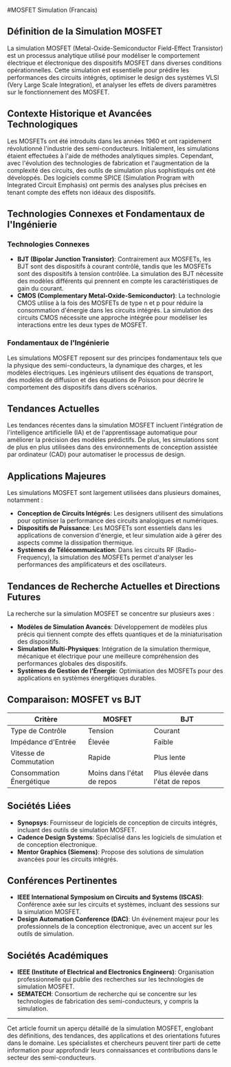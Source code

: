 #MOSFET Simulation (Francais)

## Définition de la Simulation MOSFET

La simulation MOSFET (Metal-Oxide-Semiconductor Field-Effect Transistor) est un processus analytique utilisé pour modéliser le comportement électrique et électronique des dispositifs MOSFET dans diverses conditions opérationnelles. Cette simulation est essentielle pour prédire les performances des circuits intégrés, optimiser le design des systèmes VLSI (Very Large Scale Integration), et analyser les effets de divers paramètres sur le fonctionnement des MOSFET.

## Contexte Historique et Avancées Technologiques

Les MOSFETs ont été introduits dans les années 1960 et ont rapidement révolutionné l'industrie des semi-conducteurs. Initialement, les simulations étaient effectuées à l'aide de méthodes analytiques simples. Cependant, avec l'évolution des technologies de fabrication et l'augmentation de la complexité des circuits, des outils de simulation plus sophistiqués ont été développés. Des logiciels comme SPICE (Simulation Program with Integrated Circuit Emphasis) ont permis des analyses plus précises en tenant compte des effets non idéaux des dispositifs.

## Technologies Connexes et Fondamentaux de l'Ingénierie

### Technologies Connexes

- **BJT (Bipolar Junction Transistor)**: Contrairement aux MOSFETs, les BJT sont des dispositifs à courant contrôlé, tandis que les MOSFETs sont des dispositifs à tension contrôlée. La simulation des BJT nécessite des modèles différents qui prennent en compte les caractéristiques de gain du courant.
- **CMOS (Complementary Metal-Oxide-Semiconductor)**: La technologie CMOS utilise à la fois des MOSFETs de type n et p pour réduire la consommation d'énergie dans les circuits intégrés. La simulation des circuits CMOS nécessite une approche intégrée pour modéliser les interactions entre les deux types de MOSFET.

### Fondamentaux de l'Ingénierie

Les simulations MOSFET reposent sur des principes fondamentaux tels que la physique des semi-conducteurs, la dynamique des charges, et les modèles électriques. Les ingénieurs utilisent des équations de transport, des modèles de diffusion et des équations de Poisson pour décrire le comportement des dispositifs dans divers scénarios.

## Tendances Actuelles

Les tendances récentes dans la simulation MOSFET incluent l'intégration de l'intelligence artificielle (IA) et de l'apprentissage automatique pour améliorer la précision des modèles prédictifs. De plus, les simulations sont de plus en plus utilisées dans des environnements de conception assistée par ordinateur (CAD) pour automatiser le processus de design.

## Applications Majeures

Les simulations MOSFET sont largement utilisées dans plusieurs domaines, notamment :

- **Conception de Circuits Intégrés**: Les designers utilisent des simulations pour optimiser la performance des circuits analogiques et numériques.
- **Dispositifs de Puissance**: Les MOSFETs sont essentiels dans les applications de conversion d'énergie, et leur simulation aide à gérer des aspects comme la dissipation thermique.
- **Systèmes de Télécommunication**: Dans les circuits RF (Radio-Frequency), la simulation des MOSFETs permet d'analyser les performances des amplificateurs et des oscillateurs.

## Tendances de Recherche Actuelles et Directions Futures

La recherche sur la simulation MOSFET se concentre sur plusieurs axes :

- **Modèles de Simulation Avancés**: Développement de modèles plus précis qui tiennent compte des effets quantiques et de la miniaturisation des dispositifs.
- **Simulation Multi-Physiques**: Intégration de la simulation thermique, mécanique et électrique pour une meilleure compréhension des performances globales des dispositifs.
- **Systèmes de Gestion de l'Énergie**: Optimisation des MOSFETs pour des applications en systèmes énergétiques durables.

## Comparaison: MOSFET vs BJT

| Critère                | MOSFET                                     | BJT                                        |
|-----------------------|-------------------------------------------|------------------------------------------|
| Type de Contrôle      | Tension                                    | Courant                                   |
| Impédance d'Entrée    | Élevée                                    | Faible                                    |
| Vitesse de Commutation | Rapide                                     | Plus lente                                |
| Consommation Énergétique| Moins dans l'état de repos               | Plus élevée dans l'état de repos         |

## Sociétés Liées

- **Synopsys**: Fournisseur de logiciels de conception de circuits intégrés, incluant des outils de simulation MOSFET.
- **Cadence Design Systems**: Spécialisé dans les logiciels de simulation et de conception électronique.
- **Mentor Graphics (Siemens)**: Propose des solutions de simulation avancées pour les circuits intégrés.

## Conférences Pertinentes

- **IEEE International Symposium on Circuits and Systems (ISCAS)**: Conférence axée sur les circuits et systèmes, incluant des sessions sur la simulation MOSFET.
- **Design Automation Conference (DAC)**: Un événement majeur pour les professionnels de la conception électronique, avec un accent sur les outils de simulation.

## Sociétés Académiques

- **IEEE (Institute of Electrical and Electronics Engineers)**: Organisation professionnelle qui publie des recherches sur les technologies de simulation MOSFET.
- **SEMATECH**: Consortium de recherche qui se concentre sur les technologies de fabrication des semi-conducteurs, y compris la simulation.

---

Cet article fournit un aperçu détaillé de la simulation MOSFET, englobant des définitions, des tendances, des applications et des orientations futures dans le domaine. Les spécialistes et chercheurs peuvent tirer parti de cette information pour approfondir leurs connaissances et contributions dans le secteur des semi-conducteurs.